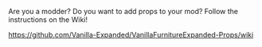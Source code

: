 Are you a modder? Do you want to add props to your mod? Follow the instructions on the Wiki!

https://github.com/Vanilla-Expanded/VanillaFurnitureExpanded-Props/wiki

